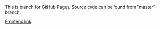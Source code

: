 This is branch for GitHub Pages. Source code can be found from "master" branch.

[Frontend link](https://tonikv.github.io/citybike-ui/)
